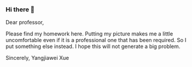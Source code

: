 ### Hi there 👋
Dear professor, 

Please find my homework here. Putting my picture makes me a little uncomfortable even if it is a professional one that has been required. So I put something else instead. I hope this will not generate a big problem.

Sincerely,
Yangjiawei Xue

<!--
**Dauphine-Digital-Economics/Dauphine-Digital-Economics** is a ✨ _special_ ✨ repository because its `README.md` (this file) appears on your GitHub profile.

Here are some ideas to get you started:

- 🔭 I’m currently working on ...
- 🌱 I’m currently learning ...
- 👯 I’m looking to collaborate on ...
- 🤔 I’m looking for help with ...
- 💬 Ask me about ...
- 📫 How to reach me: ...
- 😄 Pronouns: ...
- ⚡ Fun fact: ...
-->
